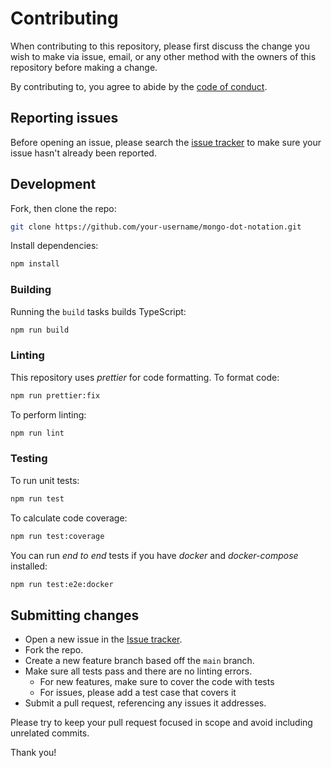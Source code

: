 # Contributing

When contributing to this repository, please first discuss the change you wish to make via issue, email, or any other method with the owners of this repository before making a change.

By contributing to, you agree to abide by the [code of conduct](CODE-OF-CONDUCT.md).

## Reporting issues

Before opening an issue, please search the [issue tracker](https://github.com/dimadeveatii/mongo-dot-notation/issues?q=) to make sure your issue hasn't already been reported.

## Development

Fork, then clone the repo:

```sh
git clone https://github.com/your-username/mongo-dot-notation.git
```

Install dependencies:

```sh
npm install
```

### Building

Running the `build` tasks builds TypeScript:

```sh
npm run build
```

### Linting

This repository uses _prettier_ for code formatting. To format code:

```sh
npm run prettier:fix
```

To perform linting:

```sh
npm run lint
```

### Testing

To run unit tests:

```sh
npm run test
```

To calculate code coverage:

```sh
npm run test:coverage
```

You can run _end to end_ tests if you have _docker_ and _docker-compose_ installed:

```sh
npm run test:e2e:docker
```

## Submitting changes

- Open a new issue in the [Issue tracker](https://github.com/dimadeveatii/mongo-dot-notation/issues).
- Fork the repo.
- Create a new feature branch based off the `main` branch.
- Make sure all tests pass and there are no linting errors.
  - For new features, make sure to cover the code with tests
  - For issues, please add a test case that covers it
- Submit a pull request, referencing any issues it addresses.

Please try to keep your pull request focused in scope and avoid including unrelated commits.

Thank you!
